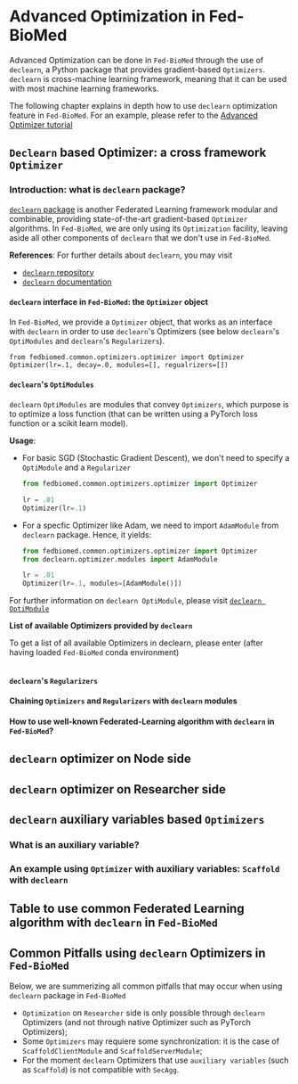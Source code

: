 # Advanced Optimization in Fed-BioMed

Advanced Optimization can be done in `Fed-BioMed` through the use of `declearn`, a Python package that provides gradient-based `Optimizers`. `declearn` is cross-machine learning framework, meaning that it can be used with most machine learning frameworks.

The following chapter explains in depth how to use `declearn` optimization feature in `Fed-BioMed`. For an example, please refer to the [Advanced Optimizer tutorial]()

## `Declearn` based Optimizer: a cross framework `Optimizer`

### Introduction: what is `declearn` package?

[`declearn` package](https://gitlab.inria.fr/magnet/declearn/declearn2) is another Federated Learning framework modular and combinable, providing state-of-the-art gradient-based `Optimizer` algorithms. In `Fed-BioMed`, we are only using its `Optimization` facility, leaving aside all other components of `declearn` that we don't use in `Fed-BioMed`.


**References**: For further details about `declearn`, you may visit
- [`declearn` repository](https://gitlab.inria.fr/magnet/declearn/declearn2)
- [`declearn` documentation](https://magnet.gitlabpages.inria.fr/declearn/docs/2.2/)


#### `declearn` interface in `Fed-BioMed`: the `Optimizer` object

In `Fed-BioMed`, we provide a `Optimizer` object, that works as an interface with `declearn` in order to use `declearn`'s Optimizers (see below `declearn`'s `OptiModules` and `declearn`'s `Regularizers`).

```
from fedbiomed.common.optimizers.optimizer import Optimizer
Optimizer(lr=.1, decay=.0, modules=[], regualrizers=[])
```

#### `declearn`'s `OptiModules`

`declearn` `OptiModules` are modules that convey `Optimizers`, which purpose is to optimize a loss function (that can be written using a PyTorch loss function or a scikit learn model). 

**Usage**:

 - For basic SGD (Stochastic Gradient Descent), we don't need to specify a `OptiModule` and a `Regularizer`
    ```python
    from fedbiomed.common.optimizers.optimizer import Optimizer

    lr = .01
    Optimizer(lr=.1)
    ```

- For a specfic Optimizer like Adam, we need to import `AdamModule` from `declearn` package. Hence,  it yields:

    ```python
    from fedbiomed.common.optimizers.optimizer import Optimizer
    from declearn.optimizer.modules import AdamModule

    lr = .01
    Optimizer(lr=.1, modules=[AdamModule()])

    ```

For further information on `declearn OptiModule`, please visit [`declearn OptiModule`](https://magnet.gitlabpages.inria.fr/declearn/docs/2.2/api-reference/optimizer/Optimizer/) 


**List of available Optimizers provided by `declearn`**

To get a list of all available Optimizers in declearn, please enter (after having loaded `Fed-BioMed` conda environment)

```python


```

#### `declearn`'s `Regularizers`

#### Chaining `Optimizers` and `Regularizers` with `declearn` modules


#### How to use well-known Federated-Learning algorithm with `declearn` in `Fed-BioMed`?

## `declearn` optimizer on Node side


## `declearn` optimizer on Researcher side

## `declearn` auxiliary variables based `Optimizers`


### What is an auxiliary variable?


### An example using `Optimizer` with auxiliary variables: `Scaffold` with `declearn`


## Table to use common Federated Learning algorithm with `declearn` in `Fed-BioMed`

## Common Pitfalls using `declearn` Optimizers in `Fed-BioMed`

Below, we are summerizing all common pitfalls that may occur when using `declearn` package in `Fed-BioMed`
- `Optimization` on `Researcher` side is only possible through `declearn` Optimizers (and not through native Optimizer such as PyTorch Optimizers);
- Some `Optimizers` may requiere some synchronization: it is the case of `ScaffoldClientModule` and `ScaffoldServerModule`;
- For the moment `declearn` Optimizers that use `auxiliary variables` (such as `Scaffold`) is not compatible with `SecAgg`.

